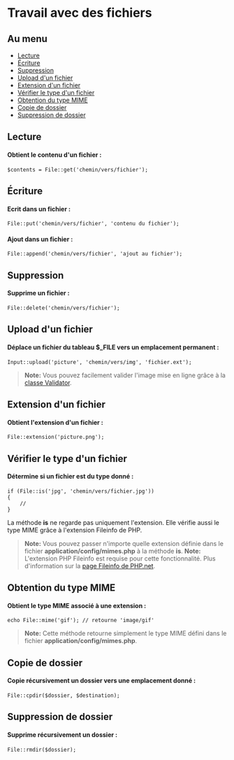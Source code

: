 # Travail avec des fichiers

## Au menu

- [Lecture](#get)
- [Écriture](#put)
- [Suppression](#delete)
- [Upload d'un fichier](#upload)
- [Extension d'un fichier](#ext)
- [Vérifier le type d'un fichier](#is)
- [Obtention du type MIME](#mime)
- [Copie de dossier](#cpdir)
- [Suppression de dossier](#rmdir)

<a name="get"></a>
## Lecture

#### Obtient le contenu d'un fichier :

    $contents = File::get('chemin/vers/fichier');

<a name="put"></a>
## Écriture

#### Ecrit dans un fichier :

    File::put('chemin/vers/fichier', 'contenu du fichier');

#### Ajout dans un fichier :

    File::append('chemin/vers/fichier', 'ajout au fichier');

<a name="delete"></a>
## Suppression

#### Supprime un fichier :

    File::delete('chemin/vers/fichier');

<a name="upload"></a>
## Upload d'un fichier

#### Déplace un fichier du tableau $_FILE vers un emplacement permanent :

    Input::upload('picture', 'chemin/vers/img', 'fichier.ext');

> **Note:** Vous pouvez facilement valider l'image mise en ligne grâce à la [classe Validator](/docs/3/validation).

<a name="ext"></a>
## Extension d'un fichier

#### Obtient l'extension d'un fichier :

    File::extension('picture.png');

<a name="is"></a>
## Vérifier le type d'un fichier

#### Détermine si un fichier est du type donné :

    if (File::is('jpg', 'chemin/vers/fichier.jpg'))
    {
        //
    }

La méthode **is** ne regarde pas uniquement l'extension. Elle vérifie aussi le type MIME grâce à l'extension Fileinfo de PHP.

> **Note:** Vous pouvez passer n'importe quelle extension définie dans le fichier **application/config/mimes.php** à la méthode **is**.
> **Note:** L'extension PHP Fileinfo est requise pour cette fonctionnalité. Plus d'information sur la [page Fileinfo de PHP.net](http://php.net/manual/fr/book.fileinfo.php).

<a name="mime"></a>
## Obtention du type MIME

#### Obtient le type MIME associé à une extension :

    echo File::mime('gif'); // retourne 'image/gif'

> **Note:** Cette méthode retourne simplement le type MIME défini dans le fichier **application/config/mimes.php**.

<a name="cpdir"></a>
## Copie de dossier

#### Copie récursivement un dossier vers une emplacement donné :

    File::cpdir($dossier, $destination);

<a name="rmdir"></a>
## Suppression de dossier

#### Supprime récursivement un dossier :

    File::rmdir($dossier);
